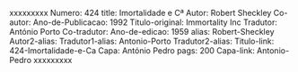 xxxxxxxxx
Numero: 424
title: Imortalidade e Cª
Autor: Robert Sheckley
Co-autor: 
Ano-de-Publicacao: 1992
Titulo-original: Immortality Inc
Tradutor: António Porto
Co-tradutor: 
Ano-de-edicao: 1959
alias: Robert-Sheckley
Autor2-alias: 
Tradutor1-alias: Antonio-Porto
Tradutor2-alias: 
Titulo-link: 424-Imortalidade-e-Ca
Capa: António Pedro
pags: 200
Capa-link: Antonio-Pedro
xxxxxxxxx